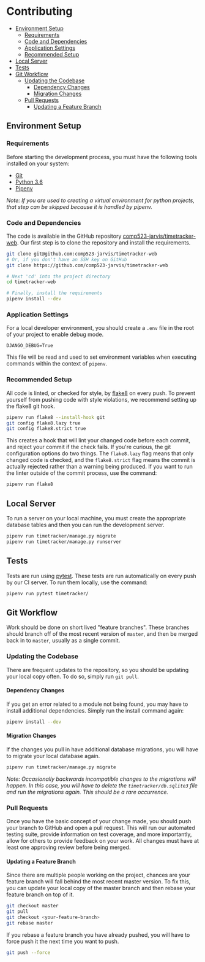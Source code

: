 # Contributing

<!-- toc -->

- [Environment Setup](#environment-setup)
  * [Requirements](#requirements)
  * [Code and Dependencies](#code-and-dependencies)
  * [Application Settings](#application-settings)
  * [Recommended Setup](#recommended-setup)
- [Local Server](#local-server)
- [Tests](#tests)
- [Git Workflow](#git-workflow)
  * [Updating the Codebase](#updating-the-codebase)
    + [Dependency Changes](#dependency-changes)
    + [Migration Changes](#migration-changes)
  * [Pull Requests](#pull-requests)
    + [Updating a Feature Branch](#updating-a-feature-branch)

<!-- tocstop -->

## Environment Setup

### Requirements

Before starting the development process, you must have the following tools installed on your system:

* [Git](https://git-scm.com/)
* [Python 3.6](https://www.python.org/downloads/)
* [Pipenv](https://pipenv.readthedocs.io/en/latest/)

*Note: If you are used to creating a virtual environment for python projects, that step can be skipped because it is handled by pipenv.*

### Code and Dependencies

The code is available in the GitHub repository [comp523-jarvis/timetracker-web](https://github.com/comp523-jarvis/timetracker-web). Our first step is to clone the repository and install the requirements.

```bash
git clone git@github.com:comp523-jarvis/timetracker-web
# Or, if you don't have an SSH key on GitHub
git clone https://github.com/comp523-jarvis/timetracker-web

# Next 'cd' into the project directory
cd timetracker-web

# Finally, install the requirements
pipenv install --dev
```

### Application Settings

For a local developer environment, you should create a `.env` file in the root of your project to enable debug mode.

```dotenv
DJANGO_DEBUG=True
```

This file will be read and used to set environment variables when executing commands within the context of `pipenv`.

### Recommended Setup

All code is linted, or checked for style, by [flake8](http://flake8.pycqa.org/en/latest/) on every push. To prevent yourself from pushing code with style violations, we recommend setting up the flake8 git hook.

```bash
pipenv run flake8 --install-hook git
git config flake8.lazy true
git config flake8.strict true
```

This creates a hook that will lint your changed code before each commit, and reject your commit if the check fails. If you're curious, the git configuration options do two things. The `flake8.lazy` flag means that only changed code is checked, and the `flake8.strict` flag means the commit is actually rejected rather than a warning being produced. If you want to run the linter outside of the commit process, use the command:

```bash
pipenv run flake8
```

## Local Server

To run a server on your local machine, you must create the appropriate database tables and then you can run the development server.

```bash
pipenv run timetracker/manage.py migrate
pipenv run timetracker/manage.py runserver
```

## Tests

Tests are run using [pytest](https://docs.pytest.org/en/latest/). These tests are run automatically on every push by our CI server. To run them locally, use the command:

```bash
pipenv run pytest timetracker/
```

## Git Workflow

Work should be done on short lived "feature branches". These branches should branch off of the most recent version of `master`, and then be merged back in to `master`, usually as a single commit.

### Updating the Codebase

There are frequent updates to the repository, so you should be updating your local copy often. To do so, simply run `git pull`.

#### Dependency Changes

If you get an error related to a module not being found, you may have to install additional dependencies. Simply run the install command again:

```bash
pipenv install --dev
```

#### Migration Changes

If the changes you pull in have additional database migrations, you will have to migrate your local database again.

```bash
pipenv run timetracker/manage.py migrate
```

*Note: Occasionally backwards incompatible changes to the migrations will happen. In this case, you will have to delete the `timetracker/db.sqlite3` file and run the migrations again. This should be a rare occurrence.*

### Pull Requests

Once you have the basic concept of your change made, you should push your branch to GitHub and open a pull request. This will run our automated testing suite, provide information on test coverage, and more importantly, allow for others to provide feedback on your work. All changes must have at least one approving review before being merged.

#### Updating a Feature Branch

Since there are multiple people working on the project, chances are your feature branch will fall behind the most recent master version. To fix this, you can update your local copy of the master branch and then rebase your feature branch on top of it.

```bash
git checkout master
git pull
git checkout <your-feature-branch>
git rebase master
```

If you rebase a feature branch you have already pushed, you will have to force push it the next time you want to push.

```bash
git push --force
```
